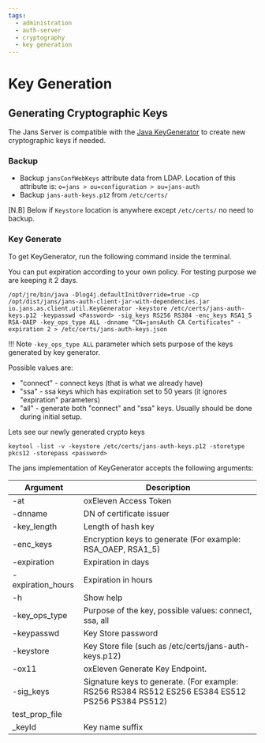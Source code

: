 ```yaml
---
tags:
  - administration
  - auth-server
  - cryptography
  - key generation
---
```


# Key Generation 

## Generating Cryptographic Keys

The Jans Server is compatible with the [Java KeyGenerator](https://docs.oracle.com/javase/7/docs/api/javax/crypto/KeyGenerator.html) to create new cryptographic keys if needed.

### Backup

* Backup `jansConfWebKeys` attribute data from LDAP. Location of this attribute is: `o=jans > ou=configuration > ou=jans-auth`
* Backup `jans-auth-keys.p12` from `/etc/certs/`

[N.B] Below if `Keystore` location is anywhere except `/etc/certs/` no need to backup.

### Key Generate
To get KeyGenerator, run the following command inside the terminal.

You can put expiration according to your own policy. For testing purpose we are keeping it 2 days.

```commandLine
/opt/jre/bin/java -Dlog4j.defaultInitOverride=true -cp /opt/dist/jans/jans-auth-client-jar-with-dependencies.jar io.jans.as.client.util.KeyGenerator -keystore /etc/certs/jans-auth-keys.p12 -keypasswd <Password> -sig_keys RS256 RS384 -enc_keys RSA1_5 RSA-OAEP -key_ops_type ALL -dnname "CN=jansAuth CA Certificates" -expiration 2 > /etc/certs/jans-auth-keys.json
```

!!! Note
    `-key_ops_type ALL` parameter which sets purpose of the keys generated by key generator.

Possible values are:

- "connect" - connect keys (that is what we already have)
- "ssa" - ssa keys which has expiration set to 50 years (it ignores "expiration" parameters)
- "all" - generate both "connect" and "ssa" keys. Usually should be done during initial setup.

Lets see our newly generated crypto keys

```commandLine
keytool -list -v -keystore /etc/certs/jans-auth-keys.p12 -storetype pkcs12 -storepass <password>
```

The jans implementation of KeyGenerator accepts the following arguments:

| Argument	         | Description                                                                                       |
|-------------------|---------------------------------------------------------------------------------------------------|
| -at               | 	oxEleven Access Token                                                                            |
| -dnname           | 	DN of certificate issuer                                                                         |
| -key_length       | Length of hash key                                                                                |
| -enc_keys         | Encryption keys to generate (For example: RSA_OAEP, RSA1_5)                                       |
| -expiration       | 	Expiration in days                                                                               |
| -expiration_hours | Expiration in hours                                                                               |
| -h                | Show help                                                                                         |
| -key_ops_type     | Purpose of the key, possible values: connect, ssa, all                                            |
| -keypasswd        | 	Key Store password                                                                               |
| -keystore         | 	Key Store file (such as /etc/certs/jans-auth-keys.p12)                                           |
| -ox11             | 	oxEleven Generate Key Endpoint.                                                                  |
| -sig_keys         | 	Signature keys to generate. (For example: RS256 RS384 RS512 ES256 ES384 ES512 PS256 PS384 PS512) |
| test_prop_file    |                                                                                                   |
| _keyId            | Key name suffix                                                                                   |


